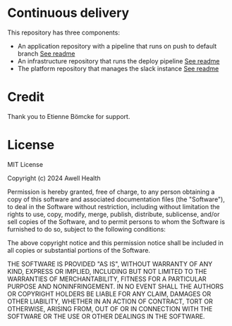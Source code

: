 # Continuous delivery

This repository has three components:

- An application repository with a pipeline that runs on push to default branch [See readme](./application-repository-gitlab/README.md)
- An infrastructure repository that runs the deploy pipeline [See readme](./infrastructure-repository/README.md)
- The platform repository that manages the slack instance [See readme](./platform-repository/README.md)

# Credit

Thank you to Etienne Bömcke for support.

# License

MIT License

Copyright (c) 2024 Awell Health

Permission is hereby granted, free of charge, to any person obtaining a copy
of this software and associated documentation files (the "Software"), to deal
in the Software without restriction, including without limitation the rights
to use, copy, modify, merge, publish, distribute, sublicense, and/or sell
copies of the Software, and to permit persons to whom the Software is
furnished to do so, subject to the following conditions:

The above copyright notice and this permission notice shall be included in all
copies or substantial portions of the Software.

THE SOFTWARE IS PROVIDED "AS IS", WITHOUT WARRANTY OF ANY KIND, EXPRESS OR
IMPLIED, INCLUDING BUT NOT LIMITED TO THE WARRANTIES OF MERCHANTABILITY,
FITNESS FOR A PARTICULAR PURPOSE AND NONINFRINGEMENT. IN NO EVENT SHALL THE
AUTHORS OR COPYRIGHT HOLDERS BE LIABLE FOR ANY CLAIM, DAMAGES OR OTHER
LIABILITY, WHETHER IN AN ACTION OF CONTRACT, TORT OR OTHERWISE, ARISING FROM,
OUT OF OR IN CONNECTION WITH THE SOFTWARE OR THE USE OR OTHER DEALINGS IN THE
SOFTWARE.
